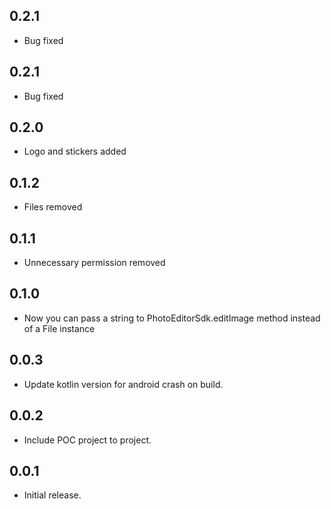 ## 0.2.1

* Bug fixed

## 0.2.1

* Bug fixed

## 0.2.0

* Logo and stickers added

## 0.1.2

* Files removed

## 0.1.1

* Unnecessary permission removed 

## 0.1.0

* Now you can pass a string to PhotoEditorSdk.editImage method instead of a File instance

## 0.0.3

* Update kotlin version for android crash on build.

## 0.0.2

* Include POC project to project.

## 0.0.1

* Initial release.
